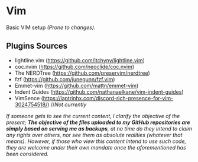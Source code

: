 # Vim
Basic VIM setup _(Prone to changes)_.
## Plugins Sources

- lightline.vim (https://github.com/itchyny/lightline.vim)
- coc.nvim (https://github.com/neoclide/coc.nvim)
- The NERDTree (https://github.com/preservim/nerdtree)
- fzf (https://github.com/junegunn/fzf.vim)
- Emmet-vim (https://github.com/mattn/emmet-vim)
- Indent Guides (https://github.com/nathanaelkane/vim-indent-guides)
- VimSence (https://laptrinhx.com/discord-rich-presence-for-vim-3024754518/) //_Not currently_

_If someone gets to see the current content, I clarify the objective of the present; **The objective of the files uploaded to my GitHub repositories are simply based on serving me as backups**, at no time do they intend to claim any rights over others, nor see them as absolute realities (whatever that means). However, if those who view this content intend to use such code, they are welcome under their own mandate once the aforementioned has been considered._
